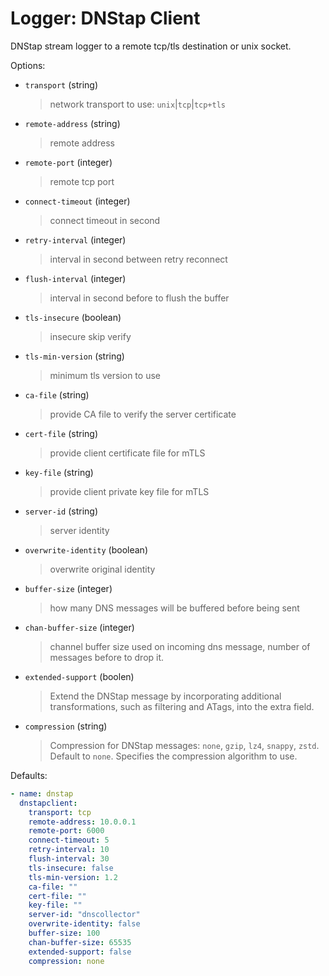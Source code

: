 # Logger: DNStap Client

DNStap stream logger to a remote tcp/tls destination or unix socket.

Options:

* `transport` (string)
  > network transport to use: `unix`|`tcp`|`tcp+tls`

* `remote-address` (string)
  > remote address

* `remote-port` (integer)
  > remote tcp port

* `connect-timeout` (integer)
  > connect timeout in second

* `retry-interval` (integer)
  > interval in second between retry reconnect

* `flush-interval` (integer)
  > interval in second before to flush the buffer

* `tls-insecure` (boolean)
  > insecure skip verify

* `tls-min-version` (string)
  > minimum tls version to use

* `ca-file` (string)
  > provide CA file to verify the server certificate

* `cert-file` (string)
  > provide client certificate file for mTLS

* `key-file` (string)
  > provide client private key file for mTLS

* `server-id` (string)
  > server identity

* `overwrite-identity` (boolean)
  > overwrite original identity

* `buffer-size` (integer)
  > how many DNS messages will be buffered before being sent

* `chan-buffer-size` (integer)
  > channel buffer size used on incoming dns message, number of messages before to drop it.

* `extended-support` (boolen)
  > Extend the DNStap message by incorporating additional transformations, such as filtering and ATags, into the extra field.

* `compression` (string)
  > Compression for DNStap messages: `none`, `gzip`, `lz4`, `snappy`, `zstd`. Default to `none`.
  > Specifies the compression algorithm to use.

Defaults:

```yaml
- name: dnstap
  dnstapclient:
    transport: tcp
    remote-address: 10.0.0.1
    remote-port: 6000
    connect-timeout: 5
    retry-interval: 10
    flush-interval: 30
    tls-insecure: false
    tls-min-version: 1.2
    ca-file: ""
    cert-file: ""
    key-file: ""
    server-id: "dnscollector"
    overwrite-identity: false
    buffer-size: 100
    chan-buffer-size: 65535
    extended-support: false
    compression: none
```
